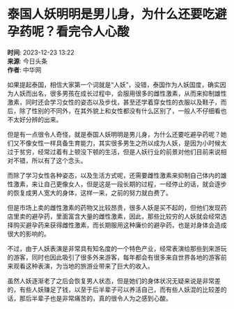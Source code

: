 # 泰国人妖明明是男儿身，为什么还要吃避孕药呢？看完令人心酸

**时间**: 2023-12-23 13:22  
**来源**: 今日头条  
**作者**: 中华网  

如果提起泰国，相信大家第一个词就是“人妖”，没错，泰国作为人妖国度，确实因为人妖而出名，很多男孩在成长过程中，会服用很多的雌性激素，从而来抑制雄性激素，同时还会学习女性的姿态以及步伐，甚至还学着穿女性的衣服以及鞋子，而后，除了性别的不同外，在其外貌上和女性都没有什么区别了，一般人不仔细看也不太好分辨的出来。

但是有一点很令人奇怪，就是泰国人妖明明是男儿身，为什么还要吃避孕药呢？她们又不像女性一样具备生育能力，其实很多男生之所以成为人妖，是因为小时候太过于贫穷，经常过着有上顿没下顿的生活，但是人妖行业的前景对他们目前来说相对不错，所以有了这个念头。

而除了学习女性各种姿态，以及生活方式呢，还需要雌性激素来抑制自己体内的雄性激素，来让自己更像女人，但是这是一段长期的过程，一经停止的话，就会逐步的恢复成男人宽大的身体，这样一来，之前的努力就白费了。

但是市场上卖的雌性激素的药物又比较昂贵，很多人妖是买不起的，但他们发现药店里卖的避孕药，里面富含大量的雌性激素，因此，那些比较穷的人妖就会经常选择购买避孕药来获得雌性激素，而长期服用这种廉价的避孕药，也是对身体会造成很大的影响的。

不过，由于人妖表演是非常具有知名度的一个特色产业，经常表演给那些到来游玩的游客，同时也因此吸引了很多外来游客，每年都会有很多来自世界各地的游客前来观看这种表演，为当地的旅游业带来了巨大的收入。

虽然人妖逐渐老了之后会恢复男人状态，但是她们的身体状况无疑来说是非常差的，有些人妖赚足了钱，以至于后半辈子可以养活自己，而有些人妖混的比较差的话，那后半辈子也是非常痛苦的，真的很令人为之感到心酸。